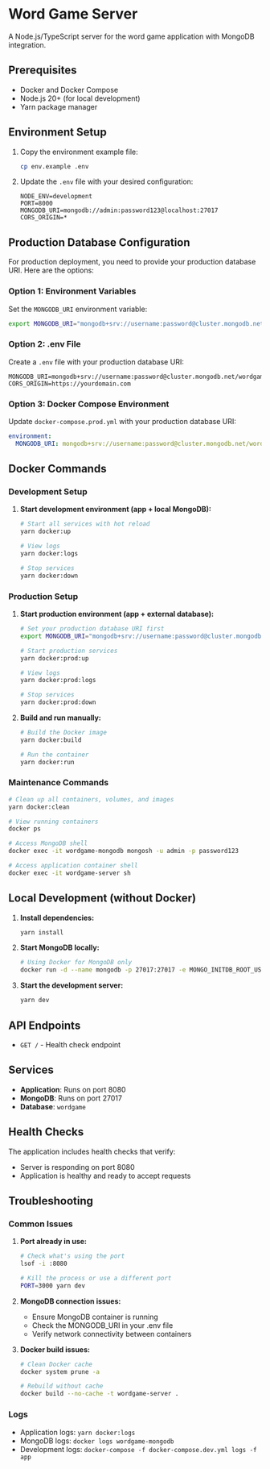 # Word Game Server

A Node.js/TypeScript server for the word game application with MongoDB integration.

## Prerequisites

- Docker and Docker Compose
- Node.js 20+ (for local development)
- Yarn package manager

## Environment Setup

1. Copy the environment example file:
   ```bash
   cp env.example .env
   ```

2. Update the `.env` file with your desired configuration:
   ```env
   NODE_ENV=development
   PORT=8000
   MONGODB_URI=mongodb://admin:password123@localhost:27017
   CORS_ORIGIN=*
   ```

## Production Database Configuration

For production deployment, you need to provide your production database URI. Here are the options:

### Option 1: Environment Variables
Set the `MONGODB_URI` environment variable:
```bash
export MONGODB_URI="mongodb+srv://username:password@cluster.mongodb.net/wordgame"
```

### Option 2: .env File
Create a `.env` file with your production database URI:
```env
MONGODB_URI=mongodb+srv://username:password@cluster.mongodb.net/wordgame
CORS_ORIGIN=https://yourdomain.com
```

### Option 3: Docker Compose Environment
Update `docker-compose.prod.yml` with your production database URI:
```yaml
environment:
  MONGODB_URI: mongodb+srv://username:password@cluster.mongodb.net/wordgame
```

## Docker Commands

### Development Setup

1. **Start development environment (app + local MongoDB):**
   ```bash
   # Start all services with hot reload
   yarn docker:up
   
   # View logs
   yarn docker:logs
   
   # Stop services
   yarn docker:down
   ```

### Production Setup

1. **Start production environment (app + external database):**
   ```bash
   # Set your production database URI first
   export MONGODB_URI="mongodb+srv://username:password@cluster.mongodb.net/wordgame"
   
   # Start production services
   yarn docker:prod:up
   
   # View logs
   yarn docker:prod:logs
   
   # Stop services
   yarn docker:prod:down
   ```

2. **Build and run manually:**
   ```bash
   # Build the Docker image
   yarn docker:build
   
   # Run the container
   yarn docker:run
   ```


### Maintenance Commands

```bash
# Clean up all containers, volumes, and images
yarn docker:clean

# View running containers
docker ps

# Access MongoDB shell
docker exec -it wordgame-mongodb mongosh -u admin -p password123

# Access application container shell
docker exec -it wordgame-server sh
```

## Local Development (without Docker)

1. **Install dependencies:**
   ```bash
   yarn install
   ```

2. **Start MongoDB locally:**
   ```bash
   # Using Docker for MongoDB only
   docker run -d --name mongodb -p 27017:27017 -e MONGO_INITDB_ROOT_USERNAME=admin -e MONGO_INITDB_ROOT_PASSWORD=password123 mongo:7.0
   ```

3. **Start the development server:**
   ```bash
   yarn dev
   ```

## API Endpoints

- `GET /` - Health check endpoint

## Services

- **Application**: Runs on port 8080
- **MongoDB**: Runs on port 27017
- **Database**: `wordgame`

## Health Checks

The application includes health checks that verify:
- Server is responding on port 8080
- Application is healthy and ready to accept requests

## Troubleshooting

### Common Issues

1. **Port already in use:**
   ```bash
   # Check what's using the port
   lsof -i :8080
   
   # Kill the process or use a different port
   PORT=3000 yarn dev
   ```

2. **MongoDB connection issues:**
   - Ensure MongoDB container is running
   - Check the MONGODB_URI in your .env file
   - Verify network connectivity between containers

3. **Docker build issues:**
   ```bash
   # Clean Docker cache
   docker system prune -a
   
   # Rebuild without cache
   docker build --no-cache -t wordgame-server .
   ```

### Logs

- Application logs: `yarn docker:logs`
- MongoDB logs: `docker logs wordgame-mongodb`
- Development logs: `docker-compose -f docker-compose.dev.yml logs -f app`
